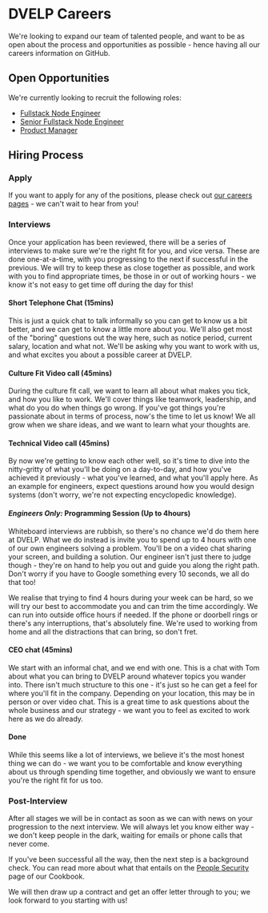 # DVELP Careers

We're looking to expand our team of talented people, and want to be as open about the process and opportunities as possible - hence having all our careers information on GitHub.

## Open Opportunities

We're currently looking to recruit the following roles:

- [Fullstack Node Engineer](jobs/fullstack-node-engineer.md)
- [Senior Fullstack Node Engineer](jobs/senior-fullstack-node-engineer.md)
- [Product Manager](jobs/product-manager.md)

## Hiring Process

### Apply

If you want to apply for any of the positions, please check out [our careers pages](https://dvelp.co.uk/careers) - we can't wait to hear from you!

### Interviews

Once your application has been reviewed, there will be a series of interviews to make sure we're the right fit for you, and vice versa. These are done one-at-a-time, with you progressing to the next if successful in the previous. We will try to keep these as close together as possible, and work with you to find appropriate times, be those in or out of working hours - we know it's not easy to get time off during the day for this!

#### Short Telephone Chat (15mins)

This is just a quick chat to talk informally so you can get to know us a bit better, and we can get to know a little more about you. We'll also get most of the "boring" questions out the way here, such as notice period, current salary, location and what not. We'll be asking why you want to work with us, and what excites you about a possible career at DVELP.

#### Culture Fit Video call (45mins)

During the culture fit call, we want to learn all about what makes you tick, and how you like to work. We'll cover things like teamwork, leadership, and what do you do when things go wrong. If you've got things you're passionate about in terms of process, now's the time to let us know! We all grow when we share ideas, and we want to learn what your thoughts are.

#### Technical Video call (45mins)

By now we're getting to know each other well, so it's time to dive into the nitty-gritty of what you'll be doing on a day-to-day, and how you've achieved it previously - what you've learned, and what you'll apply here. As an example for engineers, expect questions around how you would design systems (don't worry, we're not expecting encyclopedic knowledge).

#### _Engineers Only:_ Programming Session (Up to 4hours)

Whiteboard interviews are rubbish, so there's no chance we'd do them here at DVELP. What we do instead is invite you to spend up to 4 hours with one of our own engineers solving a problem. You'll be on a video chat sharing your screen, and building a solution. Our engineer isn't just there to judge though - they're on hand to help you out and guide you along the right path. Don't worry if you have to Google something every 10 seconds, we all do that too!

We realise that trying to find 4 hours during your week can be hard, so we will try our best to accommodate you and can trim the time accordingly. We can run into outside office hours if needed. If the phone or doorbell rings or there's any interruptions, that's absolutely fine. We're used to working from home and all the distractions that can bring, so don't fret.

#### CEO chat (45mins)

We start with an informal chat, and we end with one. This is a chat with Tom about what you can bring to DVELP around whatever topics you wander into. There isn't much structure to this one - it's just so he can get a feel for where you'll fit in the company. Depending on your location, this may be in person or over video chat. This is a great time to ask questions about the whole business and our strategy - we want you to feel as excited to work here as we do already.

#### Done

While this seems like a lot of interviews, we believe it's the most honest thing we can do - we want you to be comfortable and know everything about us through spending time together, and obviously we want to ensure you're the right fit for us too.

### Post-Interview

After all stages we will be in contact as soon as we can with news on your progression to the next interview. We will always let you know either way - we don't keep people in the dark, waiting for emails or phone calls that never come.

If you've been successful all the way, then the next step is a background check. You can read more about what that entails on the [People Security](../handbook/information-security/people-security.md) page of our Cookbook.

We will then draw up a contract and get an offer letter through to you; we look forward to you starting with us!
